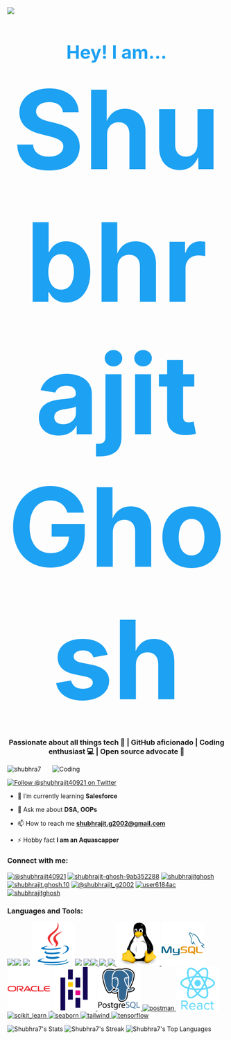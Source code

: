 <img src="https://github.com/Anmol-Baranwal/Cool-GIFs-For-GitHub/assets/74038190/d48893bd-0757-481c-8d7e-ba3e163feae7" />

<h1 align="center" style="color: #1DA1F2; font-size: 3em;">Hey! I am... <br> <b style="font-size:6em">Shubhrajit Ghosh</b></h1>

<h3 align="center">Passionate about all things tech 🚀 | GitHub aficionado | Coding enthusiast 💻 | Open source advocate 🌟</h3>


<img align="right" alt="Coding" width="400" src="https://user-images.githubusercontent.com/74038190/229223263-cf2e4b07-2615-4f87-9c38-e37600f8381a.gif">

<p align="left">
  <img src="https://komarev.com/ghpvc/?username=shubhra7&label=PROFILE%20VIEWS&color=blueviolet&style=for-the-badge" alt="shubhra7" />
</p>


<p align="left">
  <a href="https://twitter.com/shubhrajit40921">
    <img src="https://img.shields.io/twitter/follow/shubhrajit40921?logo=twitter&style=for-the-badge&label=Follow%20%40shubhrajit40921&color=1DA1F2&labelColor=000000" alt="Follow @shubhrajit40921 on Twitter" />
  </a>
</p>


- 🌱 I’m currently learning **Salesforce**

- 💬 Ask me about **DSA, OOPs**

- 📫 How to reach me **shubhrajit.g2002@gmail.com**

- ⚡ Hobby fact **I am an Aquascapper**

<h3 align="left">Connect with me:</h3>
<p align="left">
<a href="https://twitter.com/@shubhrajit40921" target="blank"><img align="center" src="https://raw.githubusercontent.com/rahuldkjain/github-profile-readme-generator/master/src/images/icons/Social/twitter.svg" alt="@shubhrajit40921" height="30" width="40" /></a>
<a href="https://linkedin.com/in/shubhrajit-ghosh-9ab352288" target="blank"><img align="center" src="https://raw.githubusercontent.com/rahuldkjain/github-profile-readme-generator/master/src/images/icons/Social/linked-in-alt.svg" alt="shubhrajit-ghosh-9ab352288" height="30" width="40" /></a>
<a href="https://kaggle.com/shubhrajitghosh" target="blank"><img align="center" src="https://raw.githubusercontent.com/rahuldkjain/github-profile-readme-generator/master/src/images/icons/Social/kaggle.svg" alt="shubhrajitghosh" height="30" width="40" /></a>
<a href="https://fb.com/shubhrajit.ghosh.10" target="blank"><img align="center" src="https://raw.githubusercontent.com/rahuldkjain/github-profile-readme-generator/master/src/images/icons/Social/facebook.svg" alt="shubhrajit.ghosh.10" height="30" width="40" /></a>
<a href="https://www.hackerrank.com/@shubhrajit_g2002" target="blank"><img align="center" src="https://raw.githubusercontent.com/rahuldkjain/github-profile-readme-generator/master/src/images/icons/Social/hackerrank.svg" alt="@shubhrajit_g2002" height="30" width="40" /></a>
<a href="https://www.leetcode.com/user6184ac" target="blank"><img align="center" src="https://raw.githubusercontent.com/rahuldkjain/github-profile-readme-generator/master/src/images/icons/Social/leet-code.svg" alt="user6184ac" height="30" width="40" /></a>
<a href="https://discord.gg/shubhrajitghosh" target="blank"><img align="center" src="https://raw.githubusercontent.com/rahuldkjain/github-profile-readme-generator/master/src/images/icons/Social/discord.svg" alt="shubhrajitghosh" height="30" width="40" /></a>
</p>

<h3 align="left">Languages and Tools:</h3>
<p align="left"><img src="https://user-images.githubusercontent.com/74038190/212257454-16e3712e-945a-4ca2-b238-408ad0bf87e6.gif" width="100"><img src="https://user-images.githubusercontent.com/74038190/212257472-08e52665-c503-4bd9-aa20-f5a4dae769b5.gif" width="100">
<img src="https://user-images.githubusercontent.com/74038190/212257468-1e9a91f1-b626-4baa-b15d-5c385dfa7ed2.gif" width="100">
<img src="https://raw.githubusercontent.com/devicons/devicon/master/icons/java/java-original.svg" alt="java" width="100"/><img src="https://github.com/Anmol-Baranwal/Cool-GIFs-For-GitHub/assets/74038190/e0d299f2-767c-4c21-bd49-90f2a19f1a78" width="100"> <a href="https://user-images.githubusercontent.com/74038190/212257454-16e3712e-945a-4ca2-b238-408ad0bf87e6.gif" target="_blank" rel="noreferrer"><img src="https://user-images.githubusercontent.com/74038190/212281775-b468df30-4edc-4bf8-a4ee-f52e1aaddc86.gif" width="100"><img src="https://github.com/Anmol-Baranwal/Cool-GIFs-For-GitHub/assets/74038190/1a797f46-efe4-41e6-9e75-5303e1bbcbfa" width="100">
<img src="https://github.com/Anmol-Baranwal/Cool-GIFs-For-GitHub/assets/74038190/29fd6286-4e7b-4d6c-818f-c4765d5e39a9" width="100">
<img src="https://github.com/Anmol-Baranwal/Cool-GIFs-For-GitHub/assets/74038190/67f477ed-6624-42da-99f0-1a7b1a16eecb" width="100"> <a href="https://www.linux.org/" target="_blank" rel="noreferrer"> <img src="https://raw.githubusercontent.com/devicons/devicon/master/icons/linux/linux-original.svg" alt="linux" width="100"/> </a> <a href="https://www.mysql.com/" target="_blank" rel="noreferrer"> <img src="https://raw.githubusercontent.com/devicons/devicon/master/icons/mysql/mysql-original-wordmark.svg" alt="mysql" width="100"/> </a> <a href="https://www.oracle.com/" target="_blank" rel="noreferrer"> <img src="https://raw.githubusercontent.com/devicons/devicon/master/icons/oracle/oracle-original.svg" alt="oracle" width="100"/> </a> <a href="https://pandas.pydata.org/" target="_blank" rel="noreferrer"> <img src="https://raw.githubusercontent.com/devicons/devicon/2ae2a900d2f041da66e950e4d48052658d850630/icons/pandas/pandas-original.svg" alt="pandas" width="100"/> </a> <a href="https://www.postgresql.org" target="_blank" rel="noreferrer"> <img src="https://raw.githubusercontent.com/devicons/devicon/master/icons/postgresql/postgresql-original-wordmark.svg" alt="postgresql" width="100"/> </a> <a href="https://postman.com" target="_blank" rel="noreferrer"> <img src="https://www.vectorlogo.zone/logos/getpostman/getpostman-icon.svg" alt="postman" width="100"/> </a> <a href="https://reactjs.org/" target="_blank" rel="noreferrer"> <img src="https://raw.githubusercontent.com/devicons/devicon/master/icons/react/react-original-wordmark.svg" alt="react" width="100"/> </a> <a href="https://scikit-learn.org/" target="_blank" rel="noreferrer"> <img src="https://upload.wikimedia.org/wikipedia/commons/0/05/Scikit_learn_logo_small.svg" alt="scikit_learn" width="100"/> </a> <a href="https://seaborn.pydata.org/" target="_blank" rel="noreferrer"> <img src="https://seaborn.pydata.org/_images/logo-mark-lightbg.svg" alt="seaborn" width="100"/> </a> <a href="https://tailwindcss.com/" target="_blank" rel="noreferrer"> <img src="https://www.vectorlogo.zone/logos/tailwindcss/tailwindcss-icon.svg" alt="tailwind" width="100"/> </a> <a href="https://www.tensorflow.org" target="_blank" rel="noreferrer"> <img src="https://www.vectorlogo.zone/logos/tensorflow/tensorflow-icon.svg" alt="tensorflow" width="100"/> </a> </p>




![Shubhra7's Stats](https://github-readme-stats.vercel.app/api?username=Shubhra7&theme=outrun&show_icons=true&hide_border=true&count_private=true)
![Shubhra7's Streak](https://github-readme-streak-stats.herokuapp.com/?user=Shubhra7&theme=outrun&hide_border=true)
![Shubhra7's Top Languages](https://github-readme-stats.vercel.app/api/top-langs/?username=Shubhra7&theme=outrun&show_icons=true&hide_border=true&layout=compact)
